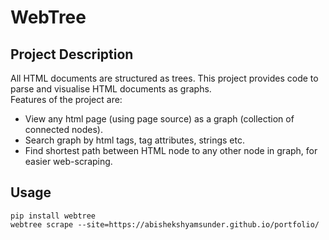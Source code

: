 # WebTree  

## Project Description
All HTML documents are structured as trees. This project provides code to parse and visualise HTML documents as graphs.  
Features of the project are:  
- View any html page (using page source) as a graph (collection of connected nodes).  
- Search graph by html tags, tag attributes, strings etc.  
- Find shortest path between HTML node to any other node in graph, for easier web-scraping.  

## Usage  
`pip install webtree`  
`webtree scrape --site=https://abishekshyamsunder.github.io/portfolio/`   
